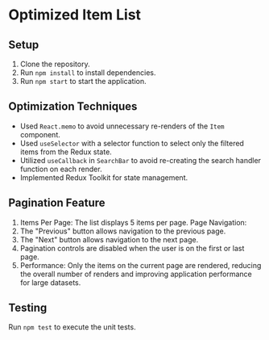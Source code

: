 # Optimized Item List

## Setup

1. Clone the repository.
2. Run `npm install` to install dependencies.
3. Run `npm start` to start the application.

## Optimization Techniques

- Used `React.memo` to avoid unnecessary re-renders of the `Item` component.
- Used `useSelector` with a selector function to select only the filtered items from the Redux state.
- Utilized `useCallback` in `SearchBar` to avoid re-creating the search handler function on each render.
- Implemented Redux Toolkit for state management.

## Pagination Feature

1. Items Per Page: The list displays 5 items per page.
   Page Navigation:
2. The "Previous" button allows navigation to the previous page.
3. The "Next" button allows navigation to the next page.
4. Pagination controls are disabled when the user is on the first or last page.
5. Performance: Only the items on the current page are rendered, reducing the overall number of renders and improving application performance for large datasets.


## Testing

Run `npm test` to execute the unit tests.

